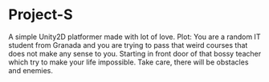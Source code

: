 # Project-S
A simple Unity2D platformer made with lot of love.
Plot:
You are a random IT student from Granada and you are trying to pass
that weird courses that does not make any sense to you. Starting
in front door of that bossy teacher which try to make your life impossible.
Take care, there will be obstacles and enemies.
